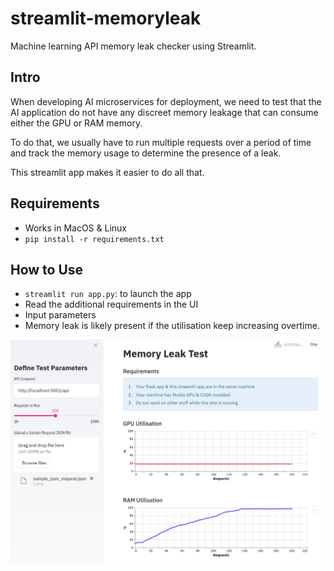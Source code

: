 # streamlit-memoryleak

Machine learning API memory leak checker using Streamlit.

## Intro

When developing AI microservices for deployment, we need to test that the AI application do not have any discreet memory leakage that can consume either the GPU or RAM memory.

To do that, we usually have to run multiple requests over a period of time and track the memory usage to determine the presence of a leak.

This streamlit app makes it easier to do all that.

## Requirements

 * Works in MacOS & Linux
 * `pip install -r requirements.txt`

## How to Use

 * `streamlit run app.py`: to launch the app
 * Read the additional requirements in the UI
 * Input parameters
 * Memory leak is likely present if the utilisation keep increasing overtime.

![](memory.png)